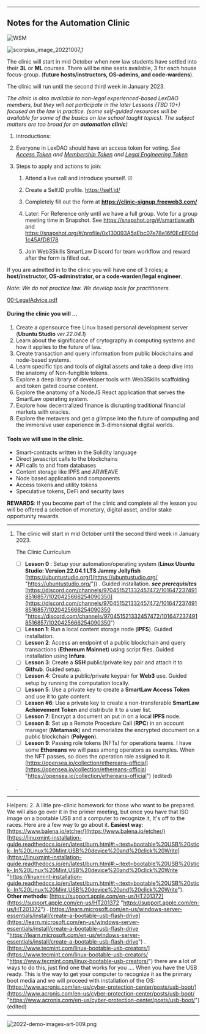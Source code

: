 -------------
Notes for the Automation Clinic
-------------

![WSM](https://user-images.githubusercontent.com/32429716/194555966-3ff70653-d55d-4abd-a099-c16bf28ab3b2.gif)


![scorpius_image_20221007_1](https://user-images.githubusercontent.com/32429716/194557032-3c300596-77a4-44d9-837c-c66627377907.png)

The clinic will start in mid October when new law students have settled into their **3L** or **ML** courses. There will be nine seats available, 3 for each house focus-group. (**future hosts/instructors, OS-admins, and code-wardens**). 

The clinic will run until the second third week in January 2023.
    
*The clinic is also available to non-legal experienced-based LexDAO members, but they will not participate in the later Lessons (TBD 10+) focused on the law in practice. (some self-guided resources will be available for some of the basics on law school taught topics). The subject matters are too broad for an **automation clinic**)*


1. Introductions:

3. Everyone in LexDAO should have an access token for voting. *See [Access Token]((https://opensea.io/assets/matic/0xa77e11b845e31e2c24ddc004fb8f93759c097274/496925736968920592695302422083945832576479845996267831971701744113549326)) and [Membership Token]((https://opensea.io/assets/matic/0x9378f978c691f0247dd75f5efa4c77efb31b26c6/41)) and [Legal Engineering Token]((https://opensea.io/assets/ethereum/0x7106bb3faaa84fff35ed57405d24d47dea6df183/6))* 
4. Steps to apply and actions to join:
	1. Attend a live call and introduce yourself. ☑
	2. Create a Self.ID profile. https://self.id/
	3. Completely fill out the form at **https://clinic-signup.freeweb3.com/** 
	4. Later: For Reference only until we have a full group.  Vote for a group meeting time in Snapshot. See https://snapshot.org/#/smartlaw.eth and  https://snapshot.org/#/profile/0x130093A5aEbc07e78e16f0EcEF09d1c45AfD8178

	5. Join Web3Skills SmartLaw Discord for team workflow and reward after the form is filled out. 

If you are admitted in to the clinic you will have one of 3 roles; a **host/instructor, OS-adminstrator, or a code-warden/legal engineer**. 

*Note: We do not practice law. We develop tools for practitioners.*  

[00-LegalAdvice.pdf](https://github.com/wl-uiux/smartlaw-dashboard/files/9733975/00-LegalAdvice.pdf)


#### During the clinic you will ...
1. Create a opensource free Linux based personal development server (**Ubuntu Studio** *ver.22.04.1*)
2. Learn about the significance of crytography in computing systems and how it applies to the future of law.
3. Create transaction and query information from public blockchains and node-based systems.
4. Learn specific tips and tools of digital assets and take a deep dive into the anatomy of Non-fungible tokens.
5. Explore a deep library of developer tools with Web3Skills scaffolding and token gated course content.
6. Explore the anatomy of a  NodeJS React application that serves the SmartLaw operating system.
7. Explore how decentralized finance is disrupting traditional financial markets with oracles.
8. Explore the metavers and get a glimpse into the future of computing and the immersive user experience in 3-dimensional digital worlds. 



#### Tools we will use in the clinic.
* Smart-contracts written in the Solidity language
* Direct javascript calls to the blockchains
* API calls to and from databases
* Content storage like IPFS and ARWEAVE
* Node based application and components
* Access tokens and utility tokens
* Speculative tokens, DeFi and security laws


**REWARDS**: If you become part of the clinic and complete all the lesson you will be offered a selection of monetary, digital asset, and/or stake opportunity rewards.

---- 
1.  The clinic will start in mid October until the second third week in January 2023.
    
    The Clinic Curriculum
    
	 - [ ] **Lesson 0** : Setup your automation/operating system (**Linux Ubuntu Studio: Version 22.04.1 LTS Jammy Jellyfish** [https://ubuntustudio.org/](https://ubuntustudio.org/ "https://ubuntustudio.org/")) . Guided installation. _**see prerequisites**_ [https://discord.com/channels/970451521332457472/1016472374918516857/1020425666254090350](https://discord.com/channels/970451521332457472/1016472374918516857/1020425666254090350 "https://discord.com/channels/970451521332457472/1016472374918516857/1020425666254090350")  
	 - [ ] **Lesson 1**: Run a local content storage node (**IPFS**). Guided installation. 
	 - [ ] **Lesson 2**: Access an endpoint of a public blockchain and query transactions (**Ethereum Mainnet**) using script files. Guided installation using **Infura**. 
	 - [ ] **Lesson 3**: Create a **SSH** public/private key pair and attach it to **Github**. Guided setup. 
	 - [ ] **Lesson 4**: Create a public/private keypair for **Web3** use. Guided setup by running the computation locally. 
	 - [ ] **Lesson 5**: Use a private key to create a **SmartLaw Access Token** and use it to gate content. 
	 - [ ] **Lesson #6**: Use a private key to create a non-transferable **SmartLaw Achievement Token** and distribute it to a user list. 
	 - [ ] **Lesson 7**: Encrypt a document an put in on a local **IPFS** node. 
	 - [ ] **Lesson 8**: Set up a Remote Procedure Call (**RPC**) in an account manager (**Metamask**) and memorialize the encrypted document on a public blockchain (**Polygon**). 
	 - [ ] **Lesson 9**: Passing role tokens (NFTs) for operations teams. I have some **Ethereans** we will pass among operators as examples. When the NFT passes, so does the operation role assigned to it. [https://opensea.io/collection/ethereans-official](https://opensea.io/collection/ethereans-official "https://opensea.io/collection/ethereans-official") (edited)
	 
	 .
---
Helpers: 
2.  A liitle pre-clinic homework for those who want to be prepared. We will also go over it in the primer meeting, but once you have that ISO image on a bootable USB and a computer to recognize it, It's off to the races. Here are a few way to go about it. **Easiest way**:
[https://www.balena.io/etcher/](https://www.balena.io/etcher/)
 [https://linuxmint-installation-guide.readthedocs.io/en/latest/burn.html#:~:text=bootable%20USB%20stick-,In%20Linux%20Mint,USB%20device%20and%20click%20Write](https://linuxmint-installation-guide.readthedocs.io/en/latest/burn.html#:~:text=bootable%20USB%20stick-,In%20Linux%20Mint,USB%20device%20and%20click%20Write "https://linuxmint-installation-guide.readthedocs.io/en/latest/burn.html#:~:text=bootable%20USB%20stick-,In%20Linux%20Mint,USB%20device%20and%20click%20Write"). **Other methods:** [https://support.apple.com/en-us/HT201372](https://support.apple.com/en-us/HT201372 "https://support.apple.com/en-us/HT201372") . [https://learn.microsoft.com/en-us/windows-server-essentials/install/create-a-bootable-usb-flash-drive](https://learn.microsoft.com/en-us/windows-server-essentials/install/create-a-bootable-usb-flash-drive "https://learn.microsoft.com/en-us/windows-server-essentials/install/create-a-bootable-usb-flash-drive") . [https://www.tecmint.com/linux-bootable-usb-creators/](https://www.tecmint.com/linux-bootable-usb-creators/ "https://www.tecmint.com/linux-bootable-usb-creators/") there are a lot of ways to do this, just find one that works for you .... When you have the USB ready. This is the way to get your computer to recognize it as the primary boot media and we will proceed with installation of the OS: [https://www.acronis.com/en-us/cyber-protection-center/posts/usb-boot/](https://www.acronis.com/en-us/cyber-protection-center/posts/usb-boot/ "https://www.acronis.com/en-us/cyber-protection-center/posts/usb-boot/") (edited)
    



---

![2022-demo-images-art-009.png](https://freeweb3.infura-ipfs.io/ipfs/QmNSPfxk74PMbAXmH5yZNu4ZeYLGoXwNXrERfT8Y4iZzxh/)

